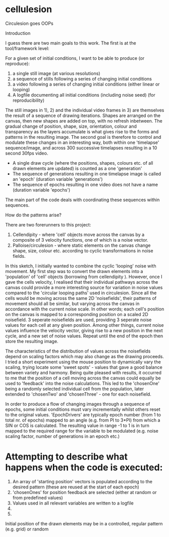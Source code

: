# cellulesion
Circulesion goes OOPs

Introduction

I guess there are two main goals to this work.
The first is at the tool/framework level:

For a given set of initial conditions, I want to be able to produce (or reproduce):
1) a single still image (at various resolutions)
2) a sequence of stills following a series of changing initial conditions
3) a video following a series of changing initial conditions (either linear or looping)
4) A logfile documenting all initial conditions (including noise seed) (for reproducibility)

The still images in 1), 2) and the individual video frames in 3) are themselves the result of a sequence of drawing iterations. Shapes are arranged on the canvas, then new shapes are added on top, with no refresh inbetween. The gradual change of position, shape, size, orientation, colour and transparency as the layers accumulate is what gives rise to the forms and patterns in the resulting image. The second goal is therefore to control and modulate these changes in an interesting way, both within one 'timelapse' sequence/image, and across 300 successive timelapses resulting in a 10 second 30fps video.

* A single draw cycle (where the positions, shapes, colours etc. of all drawn elements are updated) is counted as a one 'generation'
* The sequence of generations resulting in one timelapse image is called an 'epoch' (duration variable 'generations')
* The sequence of epochs resulting in one video does not have a name (duration variable 'epochs')

The main part of the code deals with coordinating these sequences within sequences.

How do the patterns arise?

There are two forerunners to this project:
1) Cellendipity - where 'cell' objects move across the canvas by a composite of 3 velocity functions, one of which is a noise vector.
2) Palloise/circulesion - where static elements on the canvas change shape, size, colour etc. according to cyclic transformations in noise fields.

In this sketch, I initially wanted to combine the cyclic 'looping' noise with movement. My first step was to convert the drawn elements into a 'population' of 'cell' objects (borrowing from cellendipity ). However, once I gave the cells velocity, I realised that their individual pathways across the canvas could provide a more interesting source for variation in noise values compared to the 'circular looping paths' used in circulesion. Since all the cells would be moving across the same 2D 'noisefields', their patterns of movement should all be similar, but varying across the canvas in accordance with the current noise scale. In other words; each cell's position on the canvas is mapped to a corresponding position on a scaled 2D noisefield. 3 seperate noisefields are used, providing 3 seperate noise values for each cell at any given position. Among other things, current noise values influence the velocity vector, giving rise to a new position in the next cycle, and a new set of noise values. Repeat until the end of the epoch then store the resulting image.

The characteristics of the distribution of values across the noisefields depend on scaling factors which may also change as the drawing proceeds. I tried a short experiment using the mouse position to dynamically vary the scaling, trying locate some 'sweet spots' - values that gave a good balance between variety and harmony. Being quite pleased with results, it occurred to me that the position of a cell moving across the canvas could equally be used to 'feedback' into the noise calculations. This led to the 'chosenOne' being a randomly selected individual cell from the population, later extended to 'chosenTwo' and 'chosenThree' - one for each noisefield.

In order to produce a flow of changing images through a sequence of epochs, some initial conditions must vary incrementally whilst others reset to the original values. 'EpochDrivers' are typically epoch number (from 1 to total nr. of epochs) mapped to an angle (e.g. from PI to 3*PI) from which a SIN or COS is calculated. The resulting value in range -1 to 1 is in turn mapped to the required range for the variable to be modulated (e.g. noise scaling factor, number of generations in an epoch etc.)

# Attempting to describe what happens when the code is executed:
1) An array of 'starting position' vectors is populated according to the desired pattern (these are reused at the start of each epoch)
2) 'chosenOnes' for position feedback are selected (either at random or from predefined values)
3) Values used in all relevant variables are written to a logfile
4) 
5) 



Initial position of the drawn elements may be in a controlled, regular pattern (e.g. grid) or random

